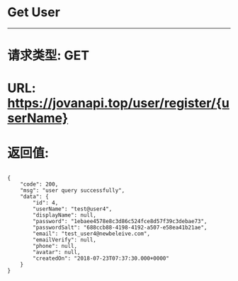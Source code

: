 # Get User
---
# 请求类型: GET
# URL: https://jovanapi.top/user/register/{userName}
# 返回值:
<pre><code>
{
    "code": 200,
    "msg": "user query successfully",
    "data": {
        "id": 4,
        "userName": "test@user4",
        "displayName": null,
        "password": "1ebaee4578e8c3d86c524fce8d57f39c3debae73",
        "passwordSalt": "688ccb88-4198-4192-a507-e58ea41b21ae",
        "email": "test_user4@newbeleive.com",
        "emailVerify": null,
        "phone": null,
        "avatar": null,
        "createdOn": "2018-07-23T07:37:30.000+0000"
    }
}
</code></pre>
